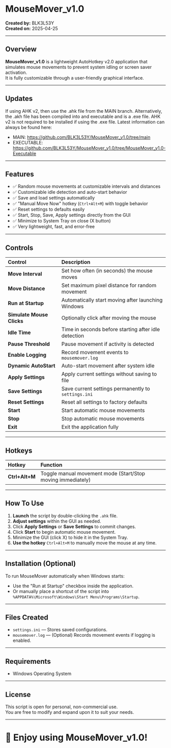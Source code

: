 # MouseMover_v1.0
**Created by:** BLK3L53Y  
**Created on:** 2025-04-25  

---

## Overview
**MouseMover_v1.0** is a lightweight AutoHotkey v2.0 application that simulates mouse movements to prevent system idling or screen saver activation.  
It is fully customizable through a user-friendly graphical interface.

---

## Updates
If using AHK v2, then use the .ahk file from the MAIN branch. Alternatively, the .akh file has been compiled into and executable and is a .exe file. AHK v2 is not required to be installed if using the .exe file.
Latest information can always be found here:
- MAIN: https://github.com/BLK3L53Y/MouseMover_v1.0/tree/main
- EXECUTABLE: https://github.com/BLK3L53Y/MouseMover_v1.0/tree/MouseMover_v1.0-Executable

---

## Features
- ✅ Random mouse movements at customizable intervals and distances
- ✅ Customizable idle detection and auto-start behavior
- ✅ Save and load settings automatically
- ✅ "Manual Move Now" hotkey (`Ctrl+Alt+M`) with toggle behavior
- ✅ Reset settings to defaults easily
- ✅ Start, Stop, Save, Apply settings directly from the GUI
- ✅ Minimize to System Tray on close (X button)
- ✅ Very lightweight, fast, and error-free

---

## Controls
| Control | Description |
|:---|:---|
| **Move Interval** | Set how often (in seconds) the mouse moves |
| **Move Distance** | Set maximum pixel distance for random movement |
| **Run at Startup** | Automatically start moving after launching Windows |
| **Simulate Mouse Clicks** | Optionally click after moving the mouse |
| **Idle Time** | Time in seconds before starting after idle detection |
| **Pause Threshold** | Pause movement if activity is detected |
| **Enable Logging** | Record movement events to `mousemover.log` |
| **Dynamic AutoStart** | Auto-start movement after system idle |
| **Apply Settings** | Apply current settings without saving to file |
| **Save Settings** | Save current settings permanently to `settings.ini` |
| **Reset Settings** | Reset all settings to factory defaults |
| **Start** | Start automatic mouse movements |
| **Stop** | Stop automatic mouse movements |
| **Exit** | Exit the application fully |

---

## Hotkeys
| Hotkey | Function |
|:---|:---|
| **Ctrl+Alt+M** | Toggle manual movement mode (Start/Stop moving immediately) |

---

## How To Use
1. **Launch** the script by double-clicking the `.ahk` file.
2. **Adjust settings** within the GUI as needed.
3. Click **Apply Settings** or **Save Settings** to commit changes.
4. Click **Start** to begin automatic mouse movement.
5. Minimize the GUI (click X) to hide it in the System Tray.
6. **Use the hotkey** `Ctrl+Alt+M` to manually move the mouse at any time.

---

## Installation (Optional)
To run MouseMover automatically when Windows starts:
- Use the "Run at Startup" checkbox inside the application.
- Or manually place a shortcut of the script into `%APPDATA%\Microsoft\Windows\Start Menu\Programs\Startup`.

---

## Files Created
- `settings.ini` — Stores saved configurations.
- `mousemover.log` — (Optional) Records movement events if logging is enabled.

---

## Requirements
- Windows Operating System

---

## License
This script is open for personal, non-commercial use.  
You are free to modify and expand upon it to suit your needs.

---

# 🚀 Enjoy using MouseMover_v1.0!
